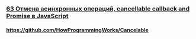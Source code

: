 ### [63 Отмена асинхронных операций, cancellable callback and Promise в JavaScript](https://www.youtube.com/watch?v=T8fXlnqI4Ws)

#### https://github.com/HowProgrammingWorks/Cancelable

